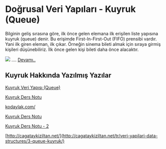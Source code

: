 # Doğrusal Veri Yapıları - Kuyruk (Queue)

Bilginin geliş sırasına göre, ilk önce gelen elemana ilk erişilen liste yapısına kuyruk (queue) denir.
Bu erişimde First-In-First-Out (FIFO) prensibi vardır. Yani ilk giren eleman, ilk çıkar. Örneğin sinema bileti almak için sıraya girmiş kişileri düşünebiliriz. İlk önce gelen kişi bileti daha önce alacaktır.

![](https://miro.medium.com/max/1800/1*o2xBRxkMaE1R3Yg4_7YhBg.jpeg)
....
[Devamı..](https://medium.com/@tolgahan.cepel/do%C4%9Frusal-veri-yap%C4%B1lar%C4%B1-4-kuyruk-queue-dcbd07e8ba77)

## Kuyruk Hakkında Yazılmış Yazılar

[Kuyruk Veri Yapısı (Queue)](https://nerdbook.wordpress.com/2018/03/26/kuyruk-veri-yapisi-queue/)

[Kuyruk Ders Notu](https://cdn-acikogretim.istanbul.edu.tr/auzefcontent/20_21_Guz/veri_yapilari/7/index.html)

[kodaylak.com/](https://www.kodaylak.com/2019/08/kuyruk-veri-yapisi.html)

[Kuyruk Ders Notu](https://silo.tips/download/ver-yapilari-ders-notlari-blm-5-queue-kuyruk-yard-do-dr-deniz-kilin)

[Kuyruk Ders Notu - 2](http://www.omercetin.com.tr/DERS/VY/Konu-8-Kuyruk.pdf?i=1)

[http://cagataykiziltan.net/](http://cagataykiziltan.net/tr/veri-yapilari-data-structures/3-queue-kuyruk/)
